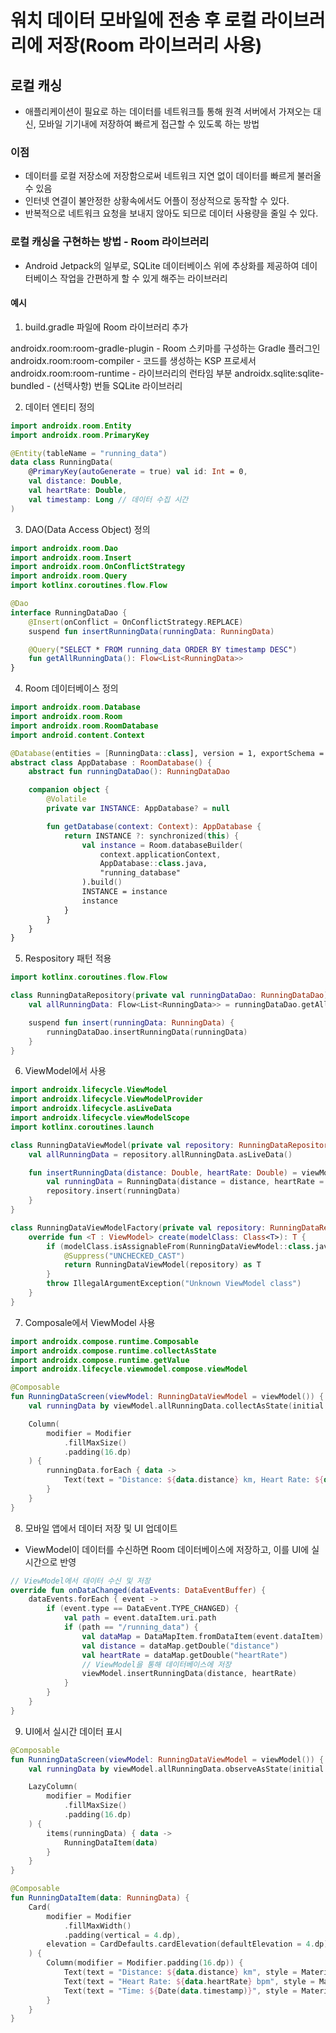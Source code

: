# 워치 데이터 모바일에 전송 후 로컬 라이브러리에 저장(Room 라이브러리 사용)

## 로컬 캐싱
- 애플리케이션이 필요로 하는 데이터를 네트워크틀 통해 원격 서버에서 가져오는 대신, 모바일 기기내에 저장하여 빠르게 접근할 수 있도록 하는 방법

### 이점
- 데이터를 로컬 저장소에 저장함으로써 네트워크 지연 없이 데이터를 빠르게 불러올 수 있음
- 인터넷 연결이 불안정한 상황속에서도 어플이 정상적으로 동작할 수 있다.
- 반복적으로 네트워크 요청을 보내지 않아도 되므로 데이터 사용량을 줄일 수 있다. 

### 로컬 캐싱을 구현하는 방법 - Room 라이브러리
- Android Jetpack의 일부로, SQLite 데이터베이스 위에 추상화를 제공하여 데이터베이스 작업을 간편하게 할 수 있게 해주는 라이브러리

#### 예시
1. build.gradle 파일에 Room 라이브러리 추가 

androidx.room:room-gradle-plugin - Room 스키마를 구성하는 Gradle 플러그인
androidx.room:room-compiler - 코드를 생성하는 KSP 프로세서
androidx.room:room-runtime - 라이브러리의 런타임 부분
androidx.sqlite:sqlite-bundled - (선택사항) 번들 SQLite 라이브러리

2. 데이터 엔티티 정의 

```kotlin
import androidx.room.Entity
import androidx.room.PrimaryKey

@Entity(tableName = "running_data")
data class RunningData(
    @PrimaryKey(autoGenerate = true) val id: Int = 0,
    val distance: Double,
    val heartRate: Double,
    val timestamp: Long // 데이터 수집 시간
)
```

3. DAO(Data Access Object) 정의

```kotlin
import androidx.room.Dao
import androidx.room.Insert
import androidx.room.OnConflictStrategy
import androidx.room.Query
import kotlinx.coroutines.flow.Flow

@Dao
interface RunningDataDao {
    @Insert(onConflict = OnConflictStrategy.REPLACE)
    suspend fun insertRunningData(runningData: RunningData)

    @Query("SELECT * FROM running_data ORDER BY timestamp DESC")
    fun getAllRunningData(): Flow<List<RunningData>>
}
```

4. Room 데이터베이스 정의 

```kotlin
import androidx.room.Database
import androidx.room.Room
import androidx.room.RoomDatabase
import android.content.Context

@Database(entities = [RunningData::class], version = 1, exportSchema = false)
abstract class AppDatabase : RoomDatabase() {
    abstract fun runningDataDao(): RunningDataDao

    companion object {
        @Volatile
        private var INSTANCE: AppDatabase? = null

        fun getDatabase(context: Context): AppDatabase {
            return INSTANCE ?: synchronized(this) {
                val instance = Room.databaseBuilder(
                    context.applicationContext,
                    AppDatabase::class.java,
                    "running_database"
                ).build()
                INSTANCE = instance
                instance
            }
        }
    }
}
```

5. Respository 패턴 적용

```kotlin
import kotlinx.coroutines.flow.Flow

class RunningDataRepository(private val runningDataDao: RunningDataDao) {
    val allRunningData: Flow<List<RunningData>> = runningDataDao.getAllRunningData()

    suspend fun insert(runningData: RunningData) {
        runningDataDao.insertRunningData(runningData)
    }
}
```

6. ViewModel에서 사용
```kotlin
import androidx.lifecycle.ViewModel
import androidx.lifecycle.ViewModelProvider
import androidx.lifecycle.asLiveData
import androidx.lifecycle.viewModelScope
import kotlinx.coroutines.launch

class RunningDataViewModel(private val repository: RunningDataRepository) : ViewModel() {
    val allRunningData = repository.allRunningData.asLiveData()

    fun insertRunningData(distance: Double, heartRate: Double) = viewModelScope.launch {
        val runningData = RunningData(distance = distance, heartRate = heartRate, timestamp = System.currentTimeMillis())
        repository.insert(runningData)
    }
}

class RunningDataViewModelFactory(private val repository: RunningDataRepository) : ViewModelProvider.Factory {
    override fun <T : ViewModel> create(modelClass: Class<T>): T {
        if (modelClass.isAssignableFrom(RunningDataViewModel::class.java)) {
            @Suppress("UNCHECKED_CAST")
            return RunningDataViewModel(repository) as T
        }
        throw IllegalArgumentException("Unknown ViewModel class")
    }
}
```

7. Composale에서 ViewModel 사용

```kotlin
import androidx.compose.runtime.Composable
import androidx.compose.runtime.collectAsState
import androidx.compose.runtime.getValue
import androidx.lifecycle.viewmodel.compose.viewModel

@Composable
fun RunningDataScreen(viewModel: RunningDataViewModel = viewModel()) {
    val runningData by viewModel.allRunningData.collectAsState(initial = emptyList())

    Column(
        modifier = Modifier
            .fillMaxSize()
            .padding(16.dp)
    ) {
        runningData.forEach { data ->
            Text(text = "Distance: ${data.distance} km, Heart Rate: ${data.heartRate} bpm")
        }
    }
}
```

8. 모바일 앱에서 데이터 저장 및 UI 업데이트 
- ViewModel이 데이터를 수신하면 Room 데이터베이스에 저장하고, 이를 UI에 실시간으로 반영

```kotlin
// ViewModel에서 데이터 수신 및 저장
override fun onDataChanged(dataEvents: DataEventBuffer) {
    dataEvents.forEach { event ->
        if (event.type == DataEvent.TYPE_CHANGED) {
            val path = event.dataItem.uri.path
            if (path == "/running_data") {
                val dataMap = DataMapItem.fromDataItem(event.dataItem).dataMap
                val distance = dataMap.getDouble("distance")
                val heartRate = dataMap.getDouble("heartRate")
                // ViewModel을 통해 데이터베이스에 저장
                viewModel.insertRunningData(distance, heartRate)
            }
        }
    }
}
```

9. UI에서 실시간 데이터 표시

```kotlin
@Composable
fun RunningDataScreen(viewModel: RunningDataViewModel = viewModel()) {
    val runningData by viewModel.allRunningData.observeAsState(initial = emptyList())

    LazyColumn(
        modifier = Modifier
            .fillMaxSize()
            .padding(16.dp)
    ) {
        items(runningData) { data ->
            RunningDataItem(data)
        }
    }
}

@Composable
fun RunningDataItem(data: RunningData) {
    Card(
        modifier = Modifier
            .fillMaxWidth()
            .padding(vertical = 4.dp),
        elevation = CardDefaults.cardElevation(defaultElevation = 4.dp)
    ) {
        Column(modifier = Modifier.padding(16.dp)) {
            Text(text = "Distance: ${data.distance} km", style = MaterialTheme.typography.bodyLarge)
            Text(text = "Heart Rate: ${data.heartRate} bpm", style = MaterialTheme.typography.bodyLarge)
            Text(text = "Time: ${Date(data.timestamp)}", style = MaterialTheme.typography.bodySmall)
        }
    }
}
```